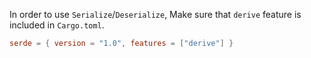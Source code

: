 In order to use `Serialize`/`Deserialize`, Make sure that `derive` feature is included in `Cargo.toml`.

```toml
serde = { version = "1.0", features = ["derive"] }
```